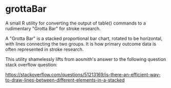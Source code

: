 # grottaBar

A small R utility for converting the output of table() commands to a rudimentary "Grotta Bar" for stroke research.

A "Grotta Bar" is a stacked proportional bar chart, rotated to be horizontal, with lines connecting the two groups.
It is how primary outcome data is often represented in stroke research.

This utility shamelessly lifts from aosmith's answer to the following question stack overflow question:

https://stackoverflow.com/questions/51213169/is-there-an-efficient-way-to-draw-lines-between-different-elements-in-a-stacked

